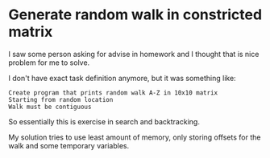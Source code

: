 # Generate random walk in constricted matrix

I saw some person asking for advise in homework and I thought that is nice problem for me to solve.

I don't have exact task definition anymore, but it was something like:

```
Create program that prints random walk A-Z in 10x10 matrix
Starting from random location
Walk must be contiguous
```

So essentially this is exercise in search and backtracking.

My solution tries to use least amount of memory, only storing offsets for the walk and some temporary variables.
